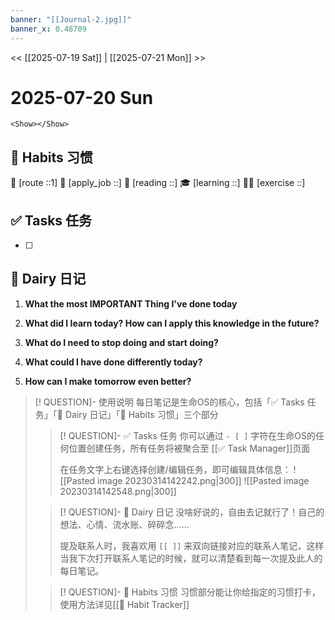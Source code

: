 ```yaml
---
banner: "[[Journal-2.jpg]]"
banner_x: 0.48709
---
```


<< [[2025-07-19 Sat]] | [[2025-07-21 Mon]] >>


# 2025-07-20 Sun

```jsx:
<Show></Show>
```
## 💪 Habits 习惯
📍 [route ::1] 
💼 [apply_job ::] 
🔖 [reading ::] 
🎓 [learning ::]
🏃‍♂️ [exercise ::] 
## ✅  Tasks 任务
- [ ] 

## 📕 Dairy 日记

1. **What the most IMPORTANT Thing I've done today**
	>
2. **What did I learn today? How can I apply this knowledge in the future?**
	>
3. **What do I need to stop doing and start doing?**
	>
4. **What could I have done differently today?**
	>
5. **How can I make tomorrow even better?**
	>




>[! QUESTION]- 使用说明
>每日笔记是生命OS的核心，包括「✅  Tasks 任务」「📕 Dairy 日记」「💪 Habits 习惯」三个部分
>>[! QUESTION]- ✅  Tasks 任务
>>你可以通过 `- [ ]` 字符在生命OS的任何位置创建任务，所有任务将被聚合至 [[✅ Task Manager]]页面
>>
>>在任务文字上右键选择创建/编辑任务，即可编辑具体信息：
> ![[Pasted image 20230314142242.png|300]]
> ![[Pasted image 20230314142548.png|300]]
> 
>>[! QUESTION]- 📕 Dairy 日记
>>没啥好说的，自由去记就行了！自己的想法、心情、流水账、碎碎念……
>>
>>提及联系人时，我喜欢用 `[[ ]]` 来双向链接对应的联系人笔记，这样当我下次打开联系人笔记的时候，就可以清楚看到每一次提及此人的每日笔记。
>
>>[! QUESTION]- 💪 Habits 习惯
>>习惯部分能让你给指定的习惯打卡，使用方法详见[[💪 Habit Tracker]]

